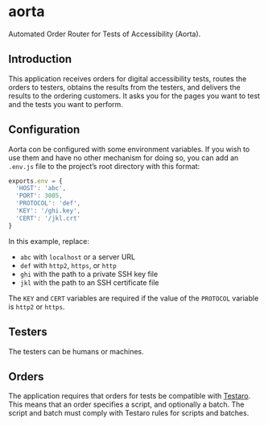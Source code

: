 # aorta

Automated Order Router for Tests of Accessibility (Aorta).

## Introduction

This application receives orders for digital accessibility tests, routes the orders to testers, obtains the results from the testers, and delivers the results to the ordering customers. It asks you for the pages you want to test and the tests you want to perform.

## Configuration

Aorta con be configured with some environment variables. If you wish to use them and have no other mechanism for doing so, you can add an `.env.js` file to the project’s root directory with this format:

```javascript
exports.env = {
  'HOST': 'abc',
  'PORT': 3005,
  'PROTOCOL': 'def',
  'KEY': '/ghi.key',
  'CERT': '/jkl.crt'
}
```

In this example, replace:
- `abc` with `localhost` or a server URL
- `def` with `http2`, `https`, or `http`
- `ghi` with the path to a private SSH key file
- `jkl` with the path to an SSH certificate file

The `KEY` and `CERT` variables are required if the value of the `PROTOCOL` variable is `http2` or `https`.

## Testers

The testers can be humans or machines.

## Orders

The application requires that orders for tests be compatible with [Testaro](https://www.npmjs.com/package/testaro). This means that an order specifies a script, and optionally a batch. The script and batch must comply with Testaro rules for scripts and batches.
